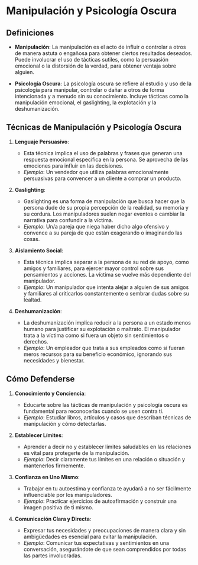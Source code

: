 # Manipulación y Psicología Oscura

## Definiciones

- **Manipulación**: La manipulación es el acto de influir o controlar a otros de manera astuta o engañosa para obtener ciertos resultados deseados. Puede involucrar el uso de tácticas sutiles, como la persuasión emocional o la distorsión de la verdad, para obtener ventaja sobre alguien.

- **Psicología Oscura**: La psicología oscura se refiere al estudio y uso de la psicología para manipular, controlar o dañar a otros de forma intencionada y a menudo sin su conocimiento. Incluye tácticas como la manipulación emocional, el gaslighting, la explotación y la deshumanización.

## Técnicas de Manipulación y Psicología Oscura

1. **Lenguaje Persuasivo**:
   - Esta técnica implica el uso de palabras y frases que generan una respuesta emocional específica en la persona. Se aprovecha de las emociones para influir en las decisiones.
   - *Ejemplo*: Un vendedor que utiliza palabras emocionalmente persuasivas para convencer a un cliente a comprar un producto.

2. **Gaslighting**:
   - Gaslighting es una forma de manipulación que busca hacer que la persona dude de su propia percepción de la realidad, su memoria y su cordura. Los manipuladores suelen negar eventos o cambiar la narrativa para confundir a la víctima.
   - *Ejemplo*: Un/a pareja que niega haber dicho algo ofensivo y convence a su pareja de que están exagerando o imaginando las cosas.

3. **Aislamiento Social**:
   - Esta técnica implica separar a la persona de su red de apoyo, como amigos y familiares, para ejercer mayor control sobre sus pensamientos y acciones. La víctima se vuelve más dependiente del manipulador.
   - *Ejemplo*: Un manipulador que intenta alejar a alguien de sus amigos y familiares al criticarlos constantemente o sembrar dudas sobre su lealtad.

4. **Deshumanización**:
   - La deshumanización implica reducir a la persona a un estado menos humano para justificar su explotación o maltrato. El manipulador trata a la víctima como si fuera un objeto sin sentimientos o derechos.
   - *Ejemplo*: Un empleador que trata a sus empleados como si fueran meros recursos para su beneficio económico, ignorando sus necesidades y bienestar.

## Cómo Defenderse

1. **Conocimiento y Conciencia**:
   - Educarte sobre las tácticas de manipulación y psicología oscura es fundamental para reconocerlas cuando se usen contra ti.
   - *Ejemplo*: Estudiar libros, artículos y casos que describan técnicas de manipulación y cómo detectarlas.

2. **Establecer Límites**:
   - Aprender a decir no y establecer límites saludables en las relaciones es vital para protegerte de la manipulación.
   - *Ejemplo*: Decir claramente tus límites en una relación o situación y mantenerlos firmemente.

3. **Confianza en Uno Mismo**:
   - Trabajar en tu autoestima y confianza te ayudará a no ser fácilmente influenciable por los manipuladores.
   - *Ejemplo*: Practicar ejercicios de autoafirmación y construir una imagen positiva de ti mismo.

4. **Comunicación Clara y Directa**:
   - Expresar tus necesidades y preocupaciones de manera clara y sin ambigüedades es esencial para evitar la manipulación.
   - *Ejemplo*: Comunicar tus expectativas y sentimientos en una conversación, asegurándote de que sean comprendidos por todas las partes involucradas.